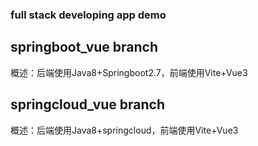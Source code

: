 ### full stack developing app demo
## springboot_vue branch
概述：后端使用Java8+Springboot2.7，前端使用Vite+Vue3

## springcloud_vue branch
概述：后端使用Java8+springcloud，前端使用Vite+Vue3

